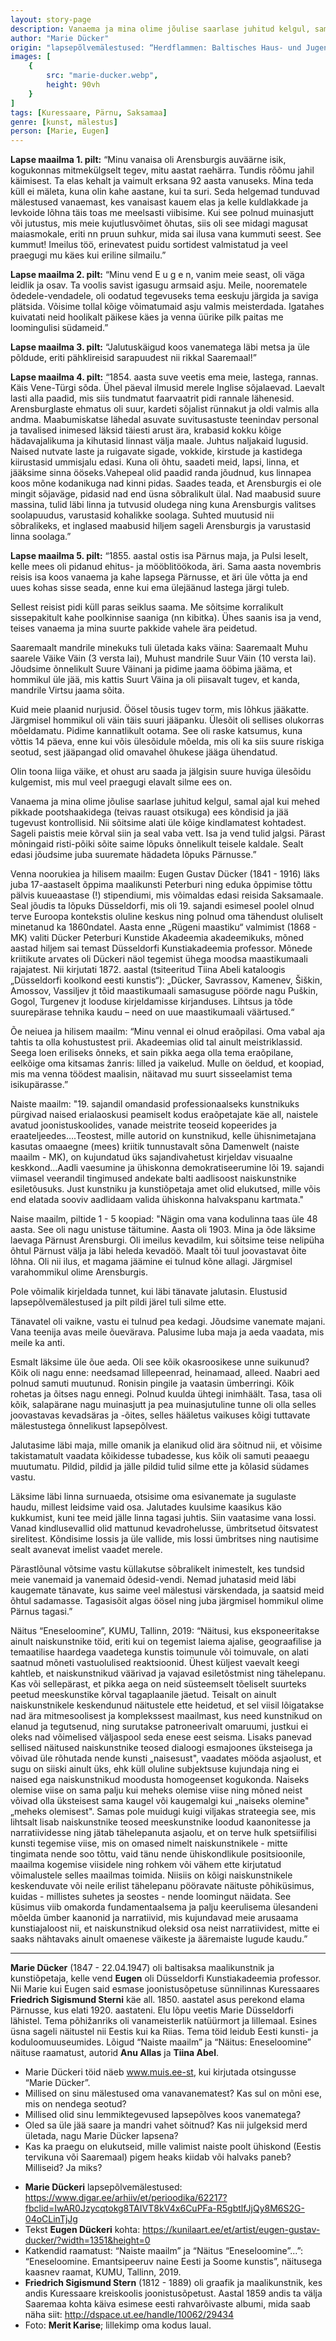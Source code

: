 ```yaml
---
layout: story-page
description: Vanaema ja mina olime jõulise saarlase juhitud kelgul, samal ajal kui mehed ees kõndisid ja jää tugevust kontrollisid.
author: "Marie Dücker"
origin: "lapsepõlvemälestused: “Herdflammen: Baltisches Haus- und Jugendblatt” / Tekst Eugen Dückeri kohta: Kunilaart.ee / Katkendid raamatust: “Naiste maailm” ja “Näitus “Eneseloomine”...”: “Eneseloomine. Emantsipeeruv naine Eesti ja Soome kunstis”"
images: [
    {
        src: "marie-ducker.webp",
        height: 90vh
    }
]
tags: [Kuressaare, Pärnu, Saksamaa]
genre: [kunst, mälestus]
person: [Marie, Eugen]
---
```


<!-- # {{ $doc.title }} -->


**Lapse maailma 1. pilt:** “Minu vanaisa oli Arensburgis auväärne isik, kogukonnas mitmekülgselt tegev, mitu aastat raehärra. Tundis rõõmu jahil käimisest. Ta elas kehalt ja vaimult erksana 92 aasta vanuseks. Mina teda küll ei mäleta, kuna olin kahe aastane, kui ta suri. Seda helgemad tunduvad mälestused vanaemast, kes vanaisast kauem elas ja kelle kuldlakkade ja levkoide lõhna täis toas me meelsasti viibisime. Kui see polnud muinasjutt või jutustus, mis meie kujutlusvõimet õhutas, siis oli see midagi magusat maiasmokale, eriti nn pruun suhkur, mida sai ilusa vana kummuti seest. See kummut! Imeilus töö, erinevatest puidu sortidest valmistatud ja veel praegugi mu käes kui eriline silmailu.”

**Lapse maailma 2. pilt:** “Minu vend E u g e n, vanim meie seast, oli väga leidlik ja osav. Ta voolis savist igasugu armsaid asju. Meile, noorematele õdedele-vendadele, oli oodatud tegevuseks tema eeskuju järgida ja saviga plätsida. Võisime tollal kõige võimatumaid asju valmis meisterdada. Igatahes kuivatati neid hoolikalt päikese käes ja venna üürike pilk paitas me loomingulisi südameid.”

**Lapse maailma 3. pilt:** “Jalutuskäigud koos vanematega läbi metsa ja üle põldude, eriti pähklireisid sarapuudest nii rikkal Saaremaal!”

**Lapse maailma 4. pilt:** “1854. aasta suve veetis ema meie, lastega, rannas. Käis Vene-Türgi sõda. Ühel päeval ilmusid merele Inglise sõjalaevad. Laevalt lasti alla paadid, mis siis tundmatut faarvaatrit pidi rannale lähenesid. Arensburglaste ehmatus oli suur, kardeti sõjalist rünnakut ja oldi valmis alla andma. Maabumiskatse lähedal asuvate suvitusastuste teenindav personal ja tavalised inimesed läksid täiesti arust ära, krabasid kokku kõige hädavajalikuma ja kihutasid linnast välja maale. Juhtus naljakaid lugusid. Naised nutvate laste ja ruigavate sigade, vokkide, kirstude ja kastidega kiirustasid ummisjalu edasi. Kuna oli õhtu, saadeti meid, lapsi, linna, et jääksime sinna ööseks.Vahepeal olid paadid randa jõudnud, kus linnapea koos mõne kodanikuga nad kinni pidas. Saades teada, et Arensburgis ei ole mingit sõjaväge, pidasid nad end üsna sõbralikult ülal. Nad maabusid suure massina, tulid läbi linna ja tutvusid oludega ning kuna Arensburgis valitses soolapuudus, varustasid kohalikke soolaga. Suhted muutusid nii sõbralikeks, et inglased maabusid hiljem sageli Arensburgis ja varustasid linna soolaga.”

**Lapse maailma 5. pilt:** “1855. aastal ostis isa Pärnus maja, ja Pulsi leselt, kelle mees oli pidanud ehitus- ja mööblitöökoda, äri. Sama aasta novembris reisis isa koos vanaema ja kahe lapsega Pärnusse, et äri üle võtta ja end uues kohas sisse seada, enne kui ema ülejäänud lastega järgi tuleb.

Sellest reisist pidi küll paras seiklus saama. Me sõitsime korralikult sissepakitult kahe poolkinnise saaniga (nn kibitka). Ühes saanis isa ja vend, teises vanaema ja mina suurte pakkide vahele ära peidetud. 

Saaremaalt mandrile minekuks tuli ületada kaks väina: Saaremaalt Muhu saarele Väike Väin (3 versta lai), Muhust mandrile Suur Väin (10 versta lai). Jõudsime õnnelikult Suure Väinani ja pidime jaama ööbima jääma, et hommikul üle jää, mis kattis Suurt Väina ja oli piisavalt tugev, et kanda, mandrile Virtsu jaama sõita.

Kuid meie plaanid nurjusid. Öösel tõusis tugev torm, mis lõhkus jääkatte. Järgmisel hommikul oli väin täis suuri jääpanku. Ülesõit oli sellises olukorras mõeldamatu. Pidime kannatlikult ootama. See oli raske katsumus, kuna võttis 14 päeva, enne kui võis ülesõidule mõelda, mis oli ka siis suure riskiga seotud, sest jääpangad olid omavahel õhukese jääga ühendatud.

Olin toona liiga väike, et ohust aru saada ja jälgisin suure huviga ülesõidu kulgemist, mis mul veel praegugi elavalt silme ees on. 

Vanaema ja mina olime jõulise saarlase juhitud kelgul, samal ajal kui mehed pikkade pootshaakidega (teivas rauast otsikuga) ees kõndisid ja jää tugevust kontrollisid. Nii sõitsime alati üle kõige kindlamatest kohtadest. Sageli paistis meie kõrval siin ja seal vaba vett. Isa ja vend tulid jalgsi. Pärast mõningaid risti-põiki sõite saime lõpuks õnnelikult teisele kaldale. Sealt edasi jõudsime juba suuremate hädadeta lõpuks Pärnusse.”

Venna noorukiea ja hilisem maailm: Eugen Gustav Dücker (1841 - 1916)  läks juba 17-aastaselt õppima maalikunsti Peterburi ning eduka õppimise tõttu pälvis kuueaastase (!) stipendiumi, mis võimaldas edasi reisida Saksamaale. Seal jõudis ta lõpuks Düsseldorfi, mis oli 19. sajandi esimesel poolel olnud terve Euroopa kontekstis oluline keskus ning polnud oma tähendust oluliselt minetanud ka 1860ndatel. Aasta enne „Rügeni maastiku“ valmimist (1868 - MK) valiti Dücker Peterburi Kunstide Akadeemia akadeemikuks, mõned aastad hiljem sai temast Düsseldorfi Kunstiakadeemia professor. Mõnede kriitikute arvates oli Dückeri näol tegemist ühega moodsa maastikumaali rajajatest. Nii kirjutati 1872. aastal (tsiteeritud Tiina Abeli kataloogis „Düsseldorfi koolkond eesti kunstis“): „Dücker, Savrassov, Kamenev, Šiškin, Amossov, Vassiljev jt tõid maastikumaali samasuguse pöörde nagu Puškin, Gogol, Turgenev jt looduse kirjeldamisse kirjanduses. Lihtsus ja tõde suurepärase tehnika kaudu – need on uue maastikumaali väärtused.“

Õe neiuea ja hilisem maailm: “Minu vennal ei olnud eraõpilasi. Oma vabal aja tahtis ta olla kohustustest prii. Akadeemias olid tal ainult meistriklassid. Seega loen eriliseks õnneks, et sain pikka aega olla tema eraõpilane, eelkõige oma kitsamas žanris: lilled ja vaikelud. Mulle on öeldud, et koopiad, mis ma venna töödest maalisin, näitavad mu suurt sisseelamist tema isikupärasse.”

Naiste maailm: "19. sajandil omandasid professionaalseks kunstnikuks pürgivad naised erialaoskusi peamiselt kodus eraõpetajate käe all, naistele avatud joonistuskoolides, vanade meistrite teoseid kopeerides ja eraateljeedes….Teostest, mille autorid on kunstnikud, kelle ühisnimetajana kasutas omaaegne (mees) kriitik tunnustavalt sõna Damenwelt (naiste maailm - MK), on kujundatud üks sajandivahetust kirjeldav visuaalne keskkond…Aadli vaesumine ja ühiskonna demokratiseerumine lõi 19. sajandi viimasel veerandil tingimused andekate balti aadlisoost naiskunstnike esiletõusuks. Just kunstniku ja kunstiõpetaja amet olid elukutsed, mille võis end elatada sooviv aadlidaam valida ühiskonna halvakspanu kartmata."

Naise maailm, piltide 1 - 5 koopiad: "Nägin oma vana kodulinna taas üle 48 aasta. See oli nagu unistuse täitumine. Aasta oli 1903. Mina ja õde läksime laevaga Pärnust Arensburgi. Oli imeilus kevadilm, kui sõitsime teise nelipüha õhtul Pärnust välja ja läbi heleda kevadöö. Maalt tõi tuul joovastavat õite lõhna. Oli nii ilus, et magama jäämine ei tulnud kõne allagi. Järgmisel varahommikul olime Arensburgis.

Pole võimalik kirjeldada tunnet, kui läbi tänavate jalutasin. Elustusid lapsepõlvemälestused ja pilt pildi järel tuli silme ette. 

Tänavatel oli vaikne, vastu ei tulnud pea kedagi. Jõudsime vanemate majani. Vana teenija avas meile õuevärava. Palusime luba maja ja aeda vaadata, mis meile ka anti. 

Esmalt läksime üle õue aeda. Oli see kõik okasroosikese unne suikunud? Kõik oli nagu enne: needsamad lillepeenrad, heinamaad, alleed. Naabri aed polnud samuti muutunud. Ronisin pingile ja vaatasin ümberringi. Kõik rohetas ja õitses nagu ennegi. Polnud kuulda ühtegi inimhäält. Tasa, tasa oli kõik, salapärane nagu muinasjutt ja pea muinasjutuline tunne oli olla selles joovastavas kevadsäras ja -õites, selles hääletus vaikuses kõigi tuttavate mälestustega õnnelikust lapsepõlvest. 

Jalutasime läbi maja, mille omanik ja elanikud olid ära sõitnud nii, et võisime takistamatult vaadata kõikidesse tubadesse, kus kõik oli samuti peaaegu muutumatu. Pildid, pildid ja jälle pildid tulid silme ette ja kõlasid südames vastu. 

Läksime läbi linna surnuaeda, otsisime oma esivanemate ja sugulaste haudu, millest leidsime vaid osa. Jalutades kuulsime kaasikus käo kukkumist, kuni tee meid jälle linna tagasi juhtis. Siin vaatasime vana lossi. Vanad kindlusevallid olid mattunud kevadrohelusse, ümbritsetud õitsvatest sirelitest. Kõndisime lossis ja üle vallide, mis lossi ümbritses ning nautisime sealt avanevat imelist vaadet merele. 

Pärastlõunal võtsime vastu küllakutse sõbralikelt inimestelt, kes tundsid meie vanemaid ja vanemaid õdesid-vendi. Nemad juhatasid meid läbi kaugemate tänavate, kus saime veel mälestusi värskendada, ja saatsid meid õhtul sadamasse. Tagasisõit algas öösel ning juba järgmisel hommikul olime Pärnus tagasi.”

Näitus “Eneseloomine”, KUMU, Tallinn, 2019: “Näitusi, kus eksponeeritakse ainult naiskunstnike töid, eriti kui on tegemist laiema ajalise, geograafilise ja temaatilise haardega vaadetega kunstis toimunule või toimuvale, on alati saatnud mõneti vastuolulised reaktsioonid. Ühest küljest vaevalt keegi kahtleb, et naiskunstnikud väärivad ja vajavad esiletõstmist ning tähelepanu. Kas või sellepärast, et pikka aega on neid süsteemselt tõeliselt suurteks peetud meeskunstike kõrval tagaplaanile jäetud. Teisalt on ainult naiskunstnikele keskendunud näitustele ette heidetud, et sel viisil lõigatakse nad ära mitmesoolisest ja komplekssest maailmast, kus need kunstnikud on elanud ja tegutsenud, ning surutakse patroneerivalt omaruumi, justkui ei oleks nad võimelised väljaspool seda enese eest seisma. Lisaks panevad sellised näitused naiskunstnike teosed dialoogi esmajoones üksteisega ja võivad üle rõhutada nende kunsti „naisesust", vaadates mööda asjaolust, et sugu on siiski ainult üks, ehk küll oluline subjektsuse kujundaja ning ei naised ega naiskunstnikud moodusta homogeenset kogukonda. Naiseks olemise viise on sama palju kui meheks olemise viise ning mõned neist võivad olla üksteisest sama kaugel või kaugemalgi kui „naiseks olemine" „meheks olemisest". Samas pole muidugi kuigi viljakas strateegia see, mis lihtsalt lisab naiskunstnike teosed meeskunstnike loodud kaanonitesse ja narratiividesse ning jätab tähelepanuta asjaolu, et on terve hulk spetsiifilisi kunsti tegemise viise, mis on omased nimelt naiskunstnikele - mitte tingimata nende soo tõttu, vaid tänu nende ühiskondlikule positsioonile, maailma kogemise viisidele ning rohkem või vähem ette kirjutatud võimalustele selles maailmas toimida. Niisiis on kõigi naiskunstnikele keskenduvate või neile erilist tähelepanu pööravate näituste põhiküsimus, kuidas - millistes suhetes ja seostes - nende loomingut näidata. See küsimus viib omakorda fundamentaalsema ja palju keerulisema ülesandeni mõelda ümber kaanonid ja narratiivid, mis kujundavad meie arusaama kunstiajaloost nii, et naiskunstnikud oleksid osa neist narratiividest, mitte ei saaks nähtavaks ainult omaenese väikeste ja ääremaiste lugude kaudu.”


<hr />

**Marie Dücker** (1847 - 22.04.1947) oli baltisaksa maalikunstnik ja kunstiõpetaja, kelle vend **Eugen** oli Düsseldorfi Kunstiakadeemia professor. Nii Marie kui Eugen said esmase joonistusõpetuse sünnilinnas Kuressaares **Friedrich Sigismund Sterni** käe all. 1850. aastatel asus perekond elama Pärnusse, kus elati 1920. aastateni. Elu lõpu veetis Marie Düsseldorfi lähistel. Tema põhižanriks oli vanameisterlik natüürmort ja lillemaal. Esines üsna sageli näitustel nii Eestis kui ka Riias. Tema töid leidub Eesti kunsti- ja koduloomuuseumides. Lõigud “Naiste maailm” ja “Näitus: Eneseloomine” näituse raamatust, autorid **Anu Allas** ja **Tiina Abel**.





<story-author :author="author" :origin="origin"></story-author>

<details-wrapper summary="Mis mõtted tekkisid?">

- Marie Dückeri töid näeb www.muis.ee-st, kui kirjutada otsingusse “Marie Dücker”.
- Millised on sinu mälestused oma vanavanematest? Kas sul on mõni ese, mis on nendega seotud?
- Millised olid sinu lemmiktegevused lapsepõlves koos vanematega?
- Oled sa üle jää saare ja mandri vahet sõitnud? Kas nii julgeksid merd ületada, nagu Marie Dücker lapsena?
- Kas ka praegu on elukutseid, mille valimist naiste poolt ühiskond (Eestis tervikuna või Saaremaal) pigem heaks kiidab või halvaks paneb? Milliseid? Ja miks?

</details-wrapper>


<details-wrapper summary="Allikad" class="text-sm" icon="icon-park-outline:document-folder">

- **Marie Dückeri** lapsepõlvemälestused: https://www.digar.ee/arhiiv/et/perioodika/62217?fbclid=IwAR0Jzycqtokg8TAIVT8kV4x6CuPFa-R5gbtlfJjQy8M6S2G-04oCLinTjJg
- Tekst **Eugen Dückeri** kohta: https://kunilaart.ee/et/artist/eugen-gustav-ducker/?width=1351&height=0
- Katkendid raamatust: “Naiste maailm” ja “Näitus “Eneseloomine”...”: “Eneseloomine. Emantsipeeruv naine Eesti ja Soome kunstis”, näitusega kaasnev raamat, KUMU, Tallinn, 2019.
- **Friedrich Sigismund Stern** (1812 - 1889) oli graafik ja maalikunstnik, kes andis Kuressaare kreiskoolis joonistusõpetust. Aastal 1859 andis ta välja Saaremaa kohta käiva esimese eesti rahvarõivaste albumi, mida saab näha siit: http://dspace.ut.ee/handle/10062/29434
- Foto: **Merit Karise**; lillekimp oma kodus laual.

</details-wrapper>